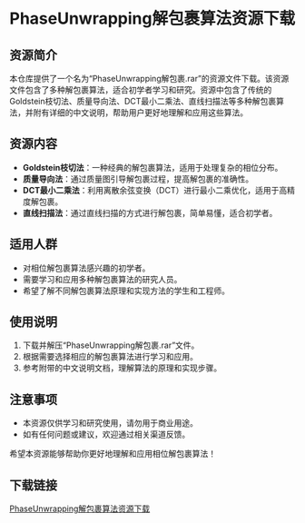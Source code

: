 # PhaseUnwrapping解包裹算法资源下载

## 资源简介

本仓库提供了一个名为“PhaseUnwrapping解包裹.rar”的资源文件下载。该资源文件包含了多种解包裹算法，适合初学者学习和研究。资源中包含了传统的Goldstein枝切法、质量导向法、DCT最小二乘法、直线扫描法等多种解包裹算法，并附有详细的中文说明，帮助用户更好地理解和应用这些算法。

## 资源内容

- **Goldstein枝切法**：一种经典的解包裹算法，适用于处理复杂的相位分布。
- **质量导向法**：通过质量图引导解包裹过程，提高解包裹的准确性。
- **DCT最小二乘法**：利用离散余弦变换（DCT）进行最小二乘优化，适用于高精度解包裹。
- **直线扫描法**：通过直线扫描的方式进行解包裹，简单易懂，适合初学者。

## 适用人群

- 对相位解包裹算法感兴趣的初学者。
- 需要学习和应用多种解包裹算法的研究人员。
- 希望了解不同解包裹算法原理和实现方法的学生和工程师。

## 使用说明

1. 下载并解压“PhaseUnwrapping解包裹.rar”文件。
2. 根据需要选择相应的解包裹算法进行学习和应用。
3. 参考附带的中文说明文档，理解算法的原理和实现步骤。

## 注意事项

- 本资源仅供学习和研究使用，请勿用于商业用途。
- 如有任何问题或建议，欢迎通过相关渠道反馈。

希望本资源能够帮助你更好地理解和应用相位解包裹算法！

## 下载链接

[PhaseUnwrapping解包裹算法资源下载](https://pan.quark.cn/s/e68ee27c53ef)